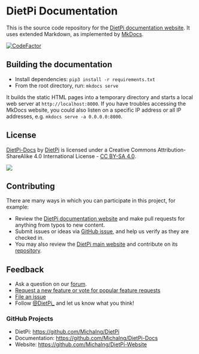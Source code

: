 # DietPi Documentation

This is the source code repository for the [DietPi documentation website](https://dietpi.com/docs/).
It uses extended Markdown, as implemented by [MkDocs](https://www.mkdocs.org/).

[![CodeFactor](https://www.codefactor.io/repository/github/michaing/dietpi-docs/badge)](https://www.codefactor.io/repository/github/michaing/dietpi-docs)

## Building the documentation

- Install dependencies: `pip3 install -r requirements.txt`
- From the root directory, run: `mkdocs serve`

It builds the static HTML pages into a temporary directory and starts a local web server at `http://localhost:8000`. If you have troubles accessing the MkDocs website, you could also listen on a specific IP address or all IP addresses, e.g. `mkdocs serve -a 0.0.0.0:8000`.

## License

<a rel="cc:attributionURL" property="dct:title" href="https://dietpi.com/docs/">DietPi-Docs</a> by <a rel="cc:attributionURL dct:creator" property="cc:attributionName" href="https://dietpi.com/">DietPi</a> is licensed under a Creative Commons Attribution-ShareAlike 4.0 International License - <a rel="license" href="https://creativecommons.org/licenses/by-sa/4.0/">CC BY-SA 4.0</a>.

<a rel="license" href="https://creativecommons.org/licenses/by-sa/4.0/"><img src="https://i.creativecommons.org/l/by-sa/4.0/88x31.png" /></a>

## Contributing

There are many ways in which you can participate in this project, for example:

- Review the [DietPi documentation website](https://dietpi.com/docs/) and make pull requests for anything from typos to new content.
- Submit issues or ideas via [GitHub issue](https://github.com/MichaIng/DietPi-Docs/issues), and help us verify as they are checked in.
- You may also review the [DietPi main website](https://dietpi.com/) and contribute on its [repository](https://github.com/MichaIng/DietPi-Website).

## Feedback

- Ask a question on our [forum](https://dietpi.com/phpbb/).
- [Request a new feature or vote for popular feature requests](https://feathub.com/MichaIng/DietPi)
- [File an issue](https://github.com/MichaIng/DietPi-Docs/issues)
- Follow [@DietPi_](https://twitter.com/DietPi_) and let us know what you think!

### GitHub Projects

- DietPi: <https://github.com/MichaIng/DietPi>
- Documentation: <https://github.com/MichaIng/DietPi-Docs>
- Website: <https://github.com/MichaIng/DietPi-Website>
